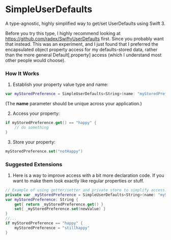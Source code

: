 # SimpleUserDefaults

A type-agnostic, highly simplified way to get/set UserDefaults using Swift 3.

Before you try this type, I highly recommend looking at https://github.com/radex/SwiftyUserDefaults first. Since you probably want that instead. This was an experiment, and I just found that I preferred the encapsulated object property access for my defaults-stored data, rather than the more general Default[.property] access (which I understand most other people would choose).

### How It Works

1. Establish your property value type and name:
```swift
var myStoredPreference = SimpleUserDefaults<String>(name: "myStoredPreference",  defaultValue: "none")
```
(The **name** parameter should be unique across your application.)

2. Access your property:
```swift
if myStoredPreference.get() == "happy" {
    // do something
}
```

3. Store your property:
```swift
myStoredPreference.set("notHappy")
```

### Suggested Extensions

1. Here is a way to improve access with a bit more declaration code. If you want to make them look exactly like regular properties or stuff.
```swift
// Example of using getter/setter and private store to simplify access:
private var _myStoredPreference = SimpleUserDefaults<String>(name: "myStoredPreference",  defaultValue: "none")
var myStoredPreference: String {
    get{ return _myStoredPreference.get() } 
    set{ _myStoredPreference.set(newValue) }
}
//...
if myStoredPreference == "happy" {
    myStoredPreference = "stillhappy"
}
```